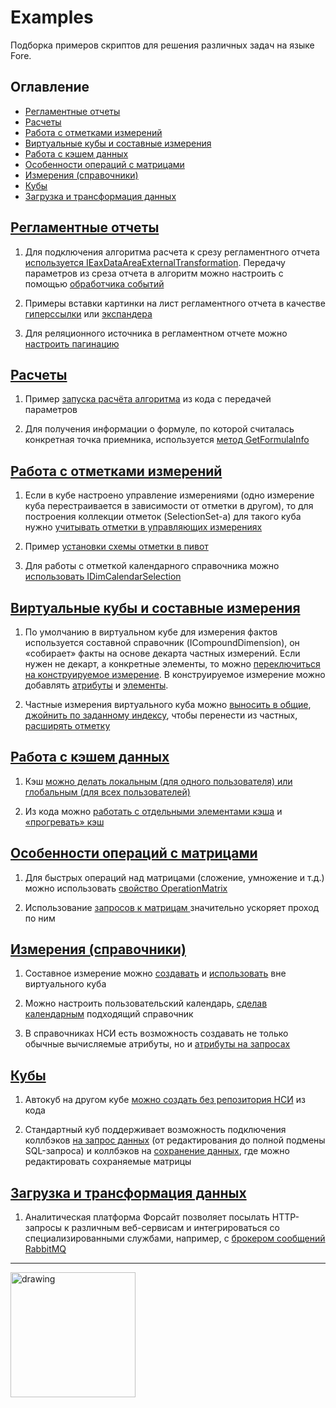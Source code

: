 # Examples
Подборка примеров скриптов для решения различных задач на языке Fore.
 
## Оглавление
* [Регламентные отчеты](#Регламентные_отчеты)  
* [Расчеты](#Расчеты)  
* [Работа с отметками измерений](#Работа_с_отметками_измерений)  
* [Виртуальные кубы и составные измерения](#Виртуальные_кубы_и_составные_измерения)  
* [Работа с кэшем данных](#Работа_с_кэшем_данных)  
* [Особенности операций с матрицами](#Особенности_операций_с_матрицами)  
* [Измерения (справочники)](#Измерения_(справочники))  
* [Кубы](#Кубы)  
* [Загрузка и трансформация данных](#Загрузка_и_трансформация_данных)  

<a name="Регламентные_отчеты"></a>  
## __[Регламентные отчеты](https://github.com/ForesightPlatform/Examples/tree/main/FLD_EXAMPLE_MOD/FLD_REPORTS_EXAMPLE)__ 
1.	Для подключения алгоритма расчета к срезу регламентного отчета [используется IEaxDataAreaExternalTransformation](https://github.com/ForesightPlatform/Examples/blob/main/FLD_EXAMPLE_MOD/FLD_REPORTS_EXAMPLE/MOD_SETALGO_TOSLICE.text).  Передачу параметров из среза отчета в алгоритм можно настроить с помощью [обработчика событий](https://github.com/ForesightPlatform/Examples/blob/main/FLD_EXAMPLE_MOD/FLD_REPORTS_EXAMPLE/MOD_REPORT_EVENTHANDLER_SETALGOPARAMS.text)

2.	Примеры вставки картинки на лист регламентного отчета в качестве [гиперссылки](https://github.com/ForesightPlatform/Examples/blob/main/FLD_EXAMPLE_MOD/FLD_REPORTS_EXAMPLE/MOD_IMAGE_AS_HYPERLINK.text) или [экспандера](https://github.com/ForesightPlatform/Examples/blob/main/FLD_EXAMPLE_MOD/FLD_REPORTS_EXAMPLE/MOD_IMAGE_AS_EXPANDER.text)

3.	Для реляционного источника в регламентном отчете можно [настроить пагинацию](https://github.com/ForesightPlatform/Examples/blob/main/FLD_EXAMPLE_MOD/FLD_REPORTS_EXAMPLE/MOD_REPORT_EVENTHANDLER_PAGES.text)

<a name="Расчеты"></a>  
## __[Расчеты](https://github.com/ForesightPlatform/Examples/tree/main/FLD_EXAMPLE_MOD/FLD_CALC_EXAMPLE)__ 

1.	Пример [запуска расчёта алгоритма](https://github.com/ForesightPlatform/Examples/blob/main/FLD_EXAMPLE_MOD/FLD_CALC_EXAMPLE/MOD_CALC_ALGO.text) из кода с передачей параметров

2.	Для получения информации о формуле, по которой считалась конкретная точка приемника, используется [метод GetFormulaInfo](https://github.com/ForesightPlatform/Examples/blob/main/FLD_EXAMPLE_MOD/FLD_CALC_EXAMPLE/MOD_GETFORMULAINFO.text)


<a name="Работа_с_отметками_измерений"></a>  
## __[Работа с отметками измерений](https://github.com/ForesightPlatform/Examples/tree/main/FLD_EXAMPLE_MOD/FLD_SELECTION_EXAMPLE)__  

1.	Если в кубе настроено управление измерениями (одно измерение куба перестраивается в зависимости от отметки в другом), то для построения коллекции отметок (SelectionSet-a) для такого куба нужно [учитывать отметки в управляющих измерениях](https://github.com/ForesightPlatform/Examples/blob/main/FLD_EXAMPLE_MOD/FLD_SELECTION_EXAMPLE/MOD_SELSET_CONTROL.text)

2.	Пример [установки схемы отметки в пивот](https://github.com/ForesightPlatform/Examples/blob/main/FLD_EXAMPLE_MOD/FLD_SELECTION_EXAMPLE/MOD_SETPIVOTSELECTION.text)

3.	Для работы с отметкой календарного справочника можно [использовать IDimCalendarSelection](https://github.com/ForesightPlatform/Examples/blob/main/FLD_EXAMPLE_MOD/FLD_SELECTION_EXAMPLE/MOD_CALENDARSCHEMA.text)


<a name="Виртуальные_кубы_и_составные_измерения"></a>  
## __[Виртуальные кубы и составные измерения](https://github.com/ForesightPlatform/Examples/tree/main/FLD_EXAMPLE_MOD/FLD_VIRTCUBES_EXAMPLE)__ 

1.	По умолчанию в виртуальном кубе для измерения фактов используется составной справочник (ICompoundDimension), он «собирает» факты на основе декарта частных измерений. Если нужен не декарт, а конкретные элементы, то можно [переключиться на конструируемое измерение](https://github.com/ForesightPlatform/Examples/blob/main/FLD_EXAMPLE_MOD/FLD_VIRTCUBES_EXAMPLE/MOD_CUSTOMCONTAINER.text). 
В конструируемое измерение можно добавлять [атрибуты](https://github.com/ForesightPlatform/Examples/blob/main/FLD_EXAMPLE_MOD/FLD_VIRTCUBES_EXAMPLE/MOD_ADDATTR_TO_CUSTOMDIM.text) и [элементы](https://github.com/ForesightPlatform/Examples/blob/main/FLD_EXAMPLE_MOD/FLD_VIRTCUBES_EXAMPLE/MOD_ADDELEMENT_TO_CUSTOMDIM.text).

2.	Частные измерения виртуального куба можно [выносить в общие](https://github.com/ForesightPlatform/Examples/blob/main/FLD_EXAMPLE_MOD/FLD_VIRTCUBES_EXAMPLE/MOD_FORCEDCOMMONDIM.text), [джойнить по заданному индексу](https://github.com/ForesightPlatform/Examples/blob/main/FLD_EXAMPLE_MOD/FLD_VIRTCUBES_EXAMPLE/MOD_JOIN_DIMS.text), чтобы перенести из частных, [расширять отметку](https://github.com/ForesightPlatform/Examples/blob/main/FLD_EXAMPLE_MOD/FLD_VIRTCUBES_EXAMPLE/MOD_ADDSELECTION.text)

<a name="Работа_с_кэшем_данных"></a>  
## __[Работа с кэшем данных](https://github.com/ForesightPlatform/Examples/tree/main/FLD_EXAMPLE_MOD/FLD_CACHE_EXAMPLE)__ 

1.	Кэш [можно делать локальным (для одного пользователя) или глобальным (для всех пользователей)](https://github.com/ForesightPlatform/Examples/blob/main/FLD_EXAMPLE_MOD/FLD_CACHE_EXAMPLE/MOD_GLOBALMATRIX.text)

2.	Из кода можно [работать с отдельными элементами кэша](https://github.com/ForesightPlatform/Examples/blob/main/FLD_EXAMPLE_MOD/FLD_CACHE_EXAMPLE/MOD_CACHE_ELEMENTS.text) и [«прогревать» кэш](https://github.com/ForesightPlatform/Examples/blob/main/FLD_EXAMPLE_MOD/FLD_CACHE_EXAMPLE/MOD_GETCACHE.text)

<a name="Особенности_операций_с_матрицами"></a>  
## __[Особенности операций с матрицами](https://github.com/ForesightPlatform/Examples/tree/main/FLD_EXAMPLE_MOD/FLD_MATRIX_EXAMPLE)__ 
1.	Для быстрых операций над матрицами (сложение, умножение и т.д.) можно использовать [свойство OperationMatrix](https://github.com/ForesightPlatform/Examples/blob/main/FLD_EXAMPLE_MOD/FLD_MATRIX_EXAMPLE/MOD_MATRIX_APPEND.text)

2.	Использование [запросов к матрицам ](https://github.com/ForesightPlatform/Examples/blob/main/FLD_EXAMPLE_MOD/FLD_MATRIX_EXAMPLE/MOD_MATRIXQUERY.text) значительно ускоряет проход по ним

<a name="Измерения_(справочники)"></a>  
## __[Измерения (справочники)](https://github.com/ForesightPlatform/Examples/tree/main/FLD_EXAMPLE_MOD/FLD_DIMENSIONS_EXAMPLE)__ 

1.	Составное измерение можно [создавать](https://github.com/ForesightPlatform/Examples/blob/main/FLD_EXAMPLE_MOD/FLD_DIMENSIONS_EXAMPLE/MOD_CREATE_COMPOUND_DIM.text) и [использовать](https://github.com/ForesightPlatform/Examples/blob/main/FLD_EXAMPLE_MOD/FLD_DIMENSIONS_EXAMPLE/MOD_OPEN_COMPOUND_DIM.text) вне виртуального куба

2.	Можно настроить пользовательский календарь, [сделав календарным](https://github.com/ForesightPlatform/Examples/blob/main/FLD_EXAMPLE_MOD/FLD_DIMENSIONS_EXAMPLE/MOD_DIM_AS_CALENDAR.text) подходящий справочник

3.	В справочниках НСИ есть возможность создавать не только обычные вычисляемые атрибуты, но и [атрибуты на запросах](https://github.com/ForesightPlatform/Examples/blob/main/FLD_EXAMPLE_MOD/FLD_DIMENSIONS_EXAMPLE/MOD_CREATE_CALC_ATTR.text)

<a name="Кубы"></a>  
## __[Кубы](https://github.com/ForesightPlatform/Examples/tree/main/FLD_EXAMPLE_MOD/FLD_CUBES_EXAMPLE)__ 
1.	Автокуб на другом кубе [можно создать без репозитория НСИ](https://github.com/ForesightPlatform/Examples/blob/main/FLD_EXAMPLE_MOD/FLD_CUBES_EXAMPLE/MOD_CREATE_AUTOCUBE.text) из кода

2.	Стандартный куб поддерживает возможность подключения коллбэков [на запрос данных](https://github.com/ForesightPlatform/Examples/blob/main/FLD_EXAMPLE_MOD/FLD_CUBES_EXAMPLE/MOD_DATASET_SQL_CALLBACK.text)  (от редактирования до полной подмены SQL-запроса) и коллбэков на [сохранение данных](https://github.com/ForesightPlatform/Examples/blob/main/FLD_EXAMPLE_MOD/FLD_CUBES_EXAMPLE/MOD_SAVECUBE_CALLBACK.text), где можно редактировать сохраняемые матрицы

<a name="Загрузка_и_трансформация_данных"></a>  
## __[Загрузка и трансформация данных](https://github.com/ForesightPlatform/Examples/tree/main/FLD_EXAMPLE_MOD/FLD_ETL_EXAMPLE)__ 
1.	Аналитическая платформа Форсайт позволяет посылать HTTP-запросы к различным веб-сервисам и интегрироваться со специализированными службами, например, с [брокером сообщений RabbitMQ](https://github.com/ForesightPlatform/Examples/blob/main/FLD_EXAMPLE_MOD/FLD_ETL_EXAMPLE/MOD_RABBITMQ_HTTP.text)


***
<!-- Лого  -->
<img src="https://www.fsight.ru/wp-content/uploads/2021/05/fs.png" alt="drawing" width="200"/>
